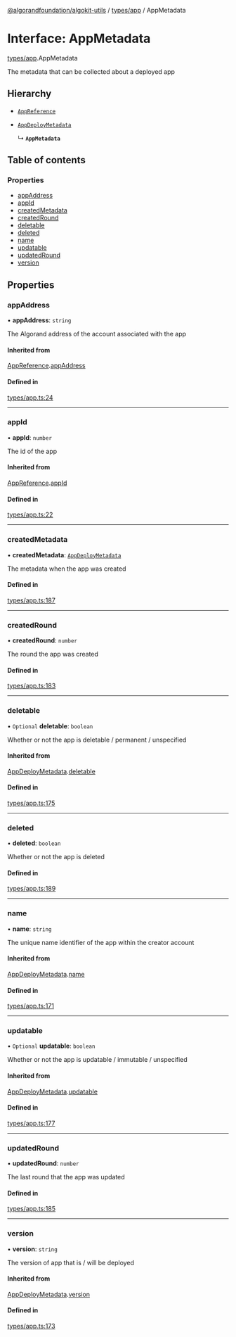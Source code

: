[@algorandfoundation/algokit-utils](../README.md) / [types/app](../modules/types_app.md) / AppMetadata

# Interface: AppMetadata

[types/app](../modules/types_app.md).AppMetadata

The metadata that can be collected about a deployed app

## Hierarchy

- [`AppReference`](types_app.AppReference.md)

- [`AppDeployMetadata`](types_app.AppDeployMetadata.md)

  ↳ **`AppMetadata`**

## Table of contents

### Properties

- [appAddress](types_app.AppMetadata.md#appaddress)
- [appId](types_app.AppMetadata.md#appid)
- [createdMetadata](types_app.AppMetadata.md#createdmetadata)
- [createdRound](types_app.AppMetadata.md#createdround)
- [deletable](types_app.AppMetadata.md#deletable)
- [deleted](types_app.AppMetadata.md#deleted)
- [name](types_app.AppMetadata.md#name)
- [updatable](types_app.AppMetadata.md#updatable)
- [updatedRound](types_app.AppMetadata.md#updatedround)
- [version](types_app.AppMetadata.md#version)

## Properties

### appAddress

• **appAddress**: `string`

The Algorand address of the account associated with the app

#### Inherited from

[AppReference](types_app.AppReference.md).[appAddress](types_app.AppReference.md#appaddress)

#### Defined in

[types/app.ts:24](https://github.com/algorandfoundation/algokit-utils-ts/blob/main/src/types/app.ts#L24)

___

### appId

• **appId**: `number`

The id of the app

#### Inherited from

[AppReference](types_app.AppReference.md).[appId](types_app.AppReference.md#appid)

#### Defined in

[types/app.ts:22](https://github.com/algorandfoundation/algokit-utils-ts/blob/main/src/types/app.ts#L22)

___

### createdMetadata

• **createdMetadata**: [`AppDeployMetadata`](types_app.AppDeployMetadata.md)

The metadata when the app was created

#### Defined in

[types/app.ts:187](https://github.com/algorandfoundation/algokit-utils-ts/blob/main/src/types/app.ts#L187)

___

### createdRound

• **createdRound**: `number`

The round the app was created

#### Defined in

[types/app.ts:183](https://github.com/algorandfoundation/algokit-utils-ts/blob/main/src/types/app.ts#L183)

___

### deletable

• `Optional` **deletable**: `boolean`

Whether or not the app is deletable / permanent / unspecified

#### Inherited from

[AppDeployMetadata](types_app.AppDeployMetadata.md).[deletable](types_app.AppDeployMetadata.md#deletable)

#### Defined in

[types/app.ts:175](https://github.com/algorandfoundation/algokit-utils-ts/blob/main/src/types/app.ts#L175)

___

### deleted

• **deleted**: `boolean`

Whether or not the app is deleted

#### Defined in

[types/app.ts:189](https://github.com/algorandfoundation/algokit-utils-ts/blob/main/src/types/app.ts#L189)

___

### name

• **name**: `string`

The unique name identifier of the app within the creator account

#### Inherited from

[AppDeployMetadata](types_app.AppDeployMetadata.md).[name](types_app.AppDeployMetadata.md#name)

#### Defined in

[types/app.ts:171](https://github.com/algorandfoundation/algokit-utils-ts/blob/main/src/types/app.ts#L171)

___

### updatable

• `Optional` **updatable**: `boolean`

Whether or not the app is updatable / immutable / unspecified

#### Inherited from

[AppDeployMetadata](types_app.AppDeployMetadata.md).[updatable](types_app.AppDeployMetadata.md#updatable)

#### Defined in

[types/app.ts:177](https://github.com/algorandfoundation/algokit-utils-ts/blob/main/src/types/app.ts#L177)

___

### updatedRound

• **updatedRound**: `number`

The last round that the app was updated

#### Defined in

[types/app.ts:185](https://github.com/algorandfoundation/algokit-utils-ts/blob/main/src/types/app.ts#L185)

___

### version

• **version**: `string`

The version of app that is / will be deployed

#### Inherited from

[AppDeployMetadata](types_app.AppDeployMetadata.md).[version](types_app.AppDeployMetadata.md#version)

#### Defined in

[types/app.ts:173](https://github.com/algorandfoundation/algokit-utils-ts/blob/main/src/types/app.ts#L173)

